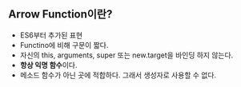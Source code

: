 ## Arrow Function이란?

- ES6부터 추가된 표현
- Functino에 비해 구문이 짧다.
- 자신의 this, arguments, super 또는 new.target을 바인딩 하지 않는다.
- **항상 익명 함수**이다.
- 메소드 함수가 아닌 곳에 적합하다. 그래서 생성자로 사용할 수 없다.

```javascript

```